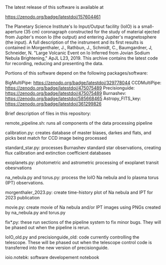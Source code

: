 The latest release of this software is available at

https://zenodo.org/badge/latestdoi/157604461

The Planetary Science Institute's Io Input/Output facility (IoIO) is a
small-aperture (35 cm) coronagraph constructed for the study of
material ejected from Jupiter's moon Io (the output) and entering
Jupiter's magnetosphere (the input).  A full description of the
instrument and its first results is contained in Morgenthaler, J.,
Rathbun, J., Schmidt, C., Baumgardner, J, Schneider, N. "Large
Volcanic Event on Io Inferred from Jovian Sodium Nebula Brightening,"
ApJL L23, 2019.  This archive contains the latest code for recording,
reducing and presenting the data.

Portions of this software depend on the following packages/software:

BigMultiPipe: https://zenodo.org/badge/latestdoi/329778044
CCDMultiPipe: https://zenodo.org/badge/latestdoi/475075489
Precisionguide: https://zenodo.org/badge/latestdoi/475075489
Burnashev: https://zenodo.org/badge/latestdoi/585668465
Astropy_FITS_key: https://zenodo.org/badge/latestdoi/361299826

Brief description of files in this repository:

remote_pipeline.sh: runs all components of the data processing pipeline

calibration.py: creates database of master biases, darkes and flats,
and picks best match for CCD image being processed

standard_star.py: processes Burnashev standard star observations,
creating flux calibration and extinction coefficient databases

exoplanets.py: photometric and astrometric processing of exoplanet
transit obesrvations

na_nebula.py and torus.py: process the IoIO Na nebula and Io plasma
torus (IPT) observations.

morgenthaler_2023.py: create time-history plot of Na nebula and IPT
for 2023 publication

movie.py: create movie of Na nebula and/or IPT images using PNGs
created by na_nebula.py and torus.py

fix*.py: these run sections of the pipeline system to fix minor bugs.
They will be phased out when the pipeline is rerun.

IoIO_old.py and precisionguide_old: code currently controlling the
telescope.  These will be phased out when the telescope control code
is transferred into the new version of precisionguide.

ioio.notebk: software developement notebook

